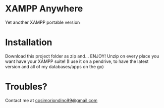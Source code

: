 # XAMPP Anywhere
Yet another XAMPP portable version
# Installation
Download this project folder as zip and... ENJOY!
Unzip on every place you want have your XAMPP suite!
(I use it on a pendrive, to have the latest version and all of my databases/apps on the go)
# Troubles?
Contact me at cosimoriondino99@gmail.com
